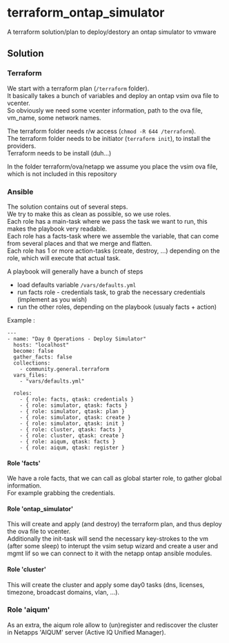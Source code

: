 # terraform_ontap_simulator

A terraform solution/plan to deploy/destory an ontap simulator to vmware

## Solution

### Terraform

We start with a terraform plan (`/terraform` folder).  
It basically takes a bunch of variables and deploy an ontap vsim ova file to vcenter.  
So obviously we need some vcenter information, path to the ova file, vm_name, some network names.  
  
The terraform folder needs r/w access (`chmod -R 644 /terraform`).  
The terraform folder needs to be initiator (`terraform init`), to install the providers.  
Terraform needs to be install (duh...)
  
In the folder terraform/ova/netapp we assume you place the vsim ova file, which is not included in this repository

### Ansible

The solution contains out of several steps.  
We try to make this as clean as possible, so we use roles.  
Each role has a main-task where we pass the task we want to run, this makes the playbook very readable.  
Each role has a facts-task where we assemble the variable, that can come from several places and that we merge and flatten.  
Each role has 1 or more action-tasks (create, destroy, ...) depending on the role, which will execute that actual task.  
  
A playbook will generally have a bunch of steps
- load defaults variable `/vars/defaults.yml`
- run facts role - credentials task, to grab the necessary credentials (implement as you wish)
- run the other roles, depending on the playbook (usualy facts + action)

Example : 

```
---
- name: "Day 0 Operations - Deploy Simulator"
  hosts: "localhost"
  become: false
  gather_facts: false
  collections:
    - community.general.terraform
  vars_files:
    - "vars/defaults.yml"

  roles:
    - { role: facts, qtask: credentials }  
    - { role: simulator, qtask: facts }
    - { role: simulator, qtask: plan }    
    - { role: simulator, qtask: create }
    - { role: simulator, qtask: init }    
    - { role: cluster, qtask: facts }       
    - { role: cluster, qtask: create }     
    - { role: aiqum, qtask: facts }        
    - { role: aiqum, qtask: register }         
```

#### Role 'facts'

We have a role facts, that we can call as global starter role, to gather global information.  
For example grabbing the credentials.

#### Role 'ontap_simulator'

This will create and apply (and destroy) the terraform plan, and thus deploy the ova file to vcenter.  
Additionally the init-task will send the necessary key-strokes to the vm (after some sleep) to interupt the vsim setup wizard and create a user and mgmt lif so we can connect to it with the netapp ontap ansible modules.  

#### Role 'cluster'

This will create the cluster and apply some day0 tasks (dns, licenses, timezone, broadcast domains, vlan, ...).  

### Role 'aiqum'

As an extra, the aiqum role allow to (un)register and rediscover the cluster in Netapps 'AIQUM' server (Active IQ Unified Manager).

